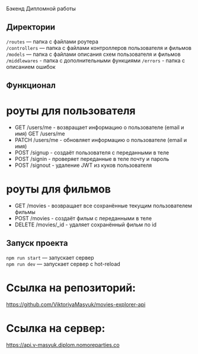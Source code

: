 Бэкенд Дипломной работы

## Директории

`/routes` — папка с файлами роутера  
`/controllers` — папка с файлами контроллеров пользователя и фильмов   
`/models` — папка с файлами описания схем пользователя и фильмов  
`/middlewares` - папка с дополнительными функциями
`/errors` - папка с описанием ошибок

## Функционал
# роуты для пользователя
* GET /users/me - возвращает информацию о пользователе (email и имя)
GET /users/me
* PATCH /users/me - обновляет информацию о пользователе (email и имя)
* POST /signup - создаёт пользователя с переданными в теле
* POST /signin  - проверяет переданные в теле почту и пароль
* POST /signout - удаление JWT из куков пользователя


# роуты для фильмов
* GET /movies - возвращает все сохранённые текущим пользователем фильмы
* POST /movies - создаёт фильм с переданными в теле
* DELETE /movies/_id - удаляет сохранённый фильм по id


## Запуск проекта

`npm run start` — запускает сервер   
`npm run dev` — запускает сервер с hot-reload

# Cсылка на репозиторий:
https://github.com/ViktoriyaMasyuk/movies-explorer-api

# Cсылка на сервер:
https://api.v-masyuk.diplom.nomoreparties.co
